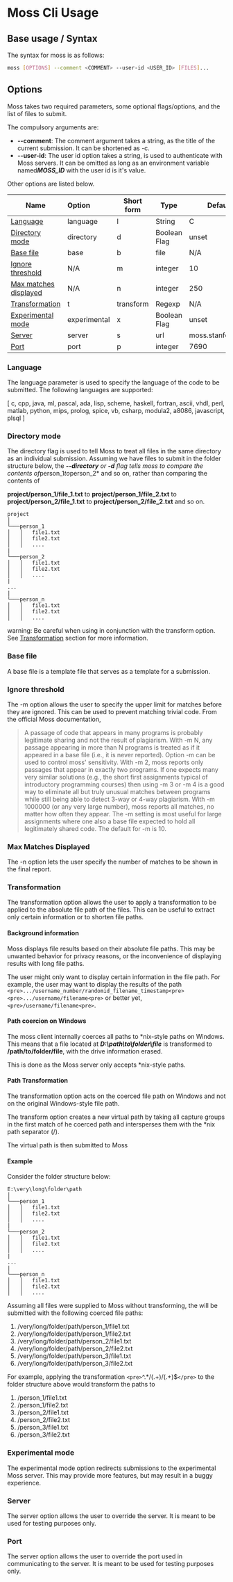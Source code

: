 # Moss Cli Usage

## Base usage / Syntax

The syntax for moss is as follows:

```bash
moss [OPTIONS] --comment <COMMENT> --user-id <USER_ID> [FILES]...
```

## Options

Moss takes two required parameters, some optional flags/options, and the list of files to submit.

The compulsory arguments are:

* **--comment**: The comment argument takes a string, as the title of the current submission. It can be shortened as  -c.
* **--user-id**: The user id option takes a string, is used to authenticate with Moss servers. It can be omitted as long as an environment variable named***MOSS_ID*** with the user id is it's value.

Other options are listed below.

| Name                                            | Option    | Short form | Type         | Default           |
| ------------------------------------------------- | :---------- | ------------ | -------------- | ------------------- |
| [Language](#language)                           | language  | l          | String       | C                 |
| [Directory mode](directory-mode)                | directory | d          | Boolean Flag | unset             |
| [Base file](#base-file)                         | base      | b          | file         | N/A               |
| [Ignore threshold](ignore-threshold)            | N/A       | m          | integer      | 10                |
| [Max matches displayed](#max-matches-displayed) | N/A       | n          | integer      | 250               |
| [Transformation](#transformation)               | t         | transform  | Regexp       | N/A               |
| [Experimental mode](experimental-mode)                | experimental | x          | Boolean Flag | unset             |
| [Server](#server)                               | server    | s          | url          | moss.stanford.edu |
| [Port](#port)                                   | port      | p          | integer      | 7690              |

### Language

The language parameter is used to specify the language of the code to be submitted. The following languages are supported:

[ c, cpp, java, ml, pascal, ada, lisp, scheme, haskell, fortran, ascii, vhdl, perl, matlab, python, mips, prolog, spice, vb, csharp, modula2, a8086, javascript, plsql ]

### Directory mode

The directory flag is used to tell Moss to treat all files in the same directory as an individual submission. Assuming we have files to submit in the folder structure below, the ***--directory** or ***-d*** flag tells moss to compare the contents of*person_1*to*person_2* and so on, rather than comparing the contents of

**project/person_1/file_1.txt** to **project/person_1/file_2.txt** to **project/person_2/file_1.txt** to **project/person_2/file_2.txt** and so on.

```
project  
│
└───person_1
│   │   file1.txt
│   │   file2.txt
│   │   ....
|
└───person_2
│   │   file1.txt
│   │   file2.txt
│   │   ....
|
...
|
└───person_n
│   │   file1.txt
│   │   file2.txt
│   │   ....
```

warning: Be careful when using in conjunction with the transform option. See [Transformation](#transformation) section for more information.

### Base file

A base file is a template file that serves as a template for a submission.

### Ignore threshold

The -m option allows the user to specify the upper limit for matches before they are ignored. This can be used to prevent matching trivial code. From the official Moss documentation,

> A passage of code that appears in many programs is probably legitimate sharing and not the result of plagiarism.  With -m N, any passage appearing in more than N programs is treated as if it appeared in a base file (i.e., it is never reported).
> Option -m can be used to control moss' sensitivity.  With -m 2, moss reports only passages that appear in exactly two programs.  If one expects many very similar solutions (e.g., the short first assignments typical of introductory programming courses) then using -m 3 or -m 4 is a good way to eliminate all but truly unusual matches between programs while still being able to detect 3-way or 4-way plagiarism.
> With -m 1000000 (or any very large number), moss reports all matches, no matter how often they appear. The -m setting is most useful for large assignments where one also a base file expected to hold all legitimately shared code.  The default for -m is 10.

### Max Matches Displayed

The -n option lets the user specify the number of matches to be shown in the final report.

### Transformation

The transformation option allows the user to apply a transformation to be applied to the absolute file path of the files. This can be useful to extract only certain information or to shorten file paths.

#### Background information

Moss displays file results based on their absolute file paths. This may be unwanted behavior for privacy reasons, or the inconvenience of displaying results with long file paths.

The user might only want to display certain information in the file path. For example, the user may want to display the results of the path `<pre>.../username_number/randomid_filename_timestamp<pre>` `<pre>.../username/filename<pre>` or better yet, `<pre>/username/filename<pre>`.

#### Path coercion on Windows

The moss client internally coerces all paths to *nix-style paths on Windows. This means that a file located at ***D:\path\to\\folder\file*** is transformed to **/path/to/folder/file**, with the drive information erased.

This is done as the Moss server only accepts *nix-style paths.

#### Path Transformation

The transformation option acts on the coerced file path on Windows and not on the original Windows-style file path.

The transform option creates a new virtual path by taking all capture groups in the first match of he coerced path and intersperses them with the *nix path separator (/).

The virtual path is then submitted to Moss

#### Example

Consider the folder structure below:

```
E:\very\long\folder\path
│
└───person_1
│   │   file1.txt
│   │   file2.txt
│   │   ....
|
└───person_2
│   │   file1.txt
│   │   file2.txt
│   │   ....
|
...
|
└───person_n
│   │   file1.txt
│   │   file2.txt
│   │   ....
```

Assuming all files were supplied to Moss without transforming, the will be submitted with the following coerced file paths:

1. /very/long/folder/path/person_1/file1.txt
2. /very/long/folder/path/person_1/file2.txt
3. /very/long/folder/path/person_2/file1.txt
4. /very/long/folder/path/person_2/file2.txt
5. /very/long/folder/path/person_3/file1.txt
6. /very/long/folder/path/person_3/file2.txt

For example, applying the transformation `<pre>`^.*/(.+)/(.+)$`</pre>` to the folder structure above would transform the paths to

1. /person_1/file1.txt
2. /person_1/file2.txt
3. /person_2/file1.txt
4. /person_2/file2.txt
5. /person_3/file1.txt
6. /person_3/file2.txt

### Experimental mode

The experimental mode option redirects submissions to the experimental Moss server. This may provide more features, but may result in a buggy experience.

### Server

The server option allows the user to override the server. It is meant to be used for testing purposes only.

### Port

The server option allows the user to override the port used in communicating to the server. It is meant to be used for testing purposes only.
